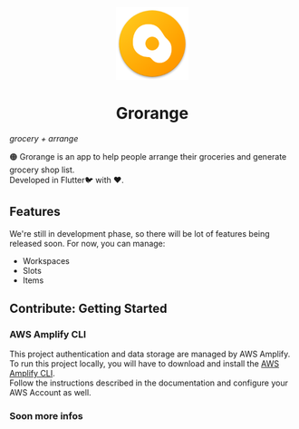 <p align="center">
  <a href="https://isar.dev">
    <img src="https://github.com/grglucastr/grorange/blob/main/images/app-logo.png" height="128">
  </a>
  <h1 align="center">Grorange</h1>
</p>


_grocery + arrange_

🟠 Grorange is an app to help people arrange their groceries and generate grocery shop list.\
Developed in Flutter🐦 with ❤️.

## Features
We're still in development phase, so there will be lot of features being released soon.
For now, you can manage:
 - Workspaces
 - Slots
 - Items

## Contribute: Getting Started

### AWS Amplify CLI
This project authentication and data storage are managed by AWS Amplify.\
To run this project locally, you will have to download and install the [AWS Amplify CLI](https://docs.amplify.aws/javascript/tools/cli/start/set-up-cli/).\
Follow the instructions described in the documentation and configure your AWS Account as well.


### Soon more infos